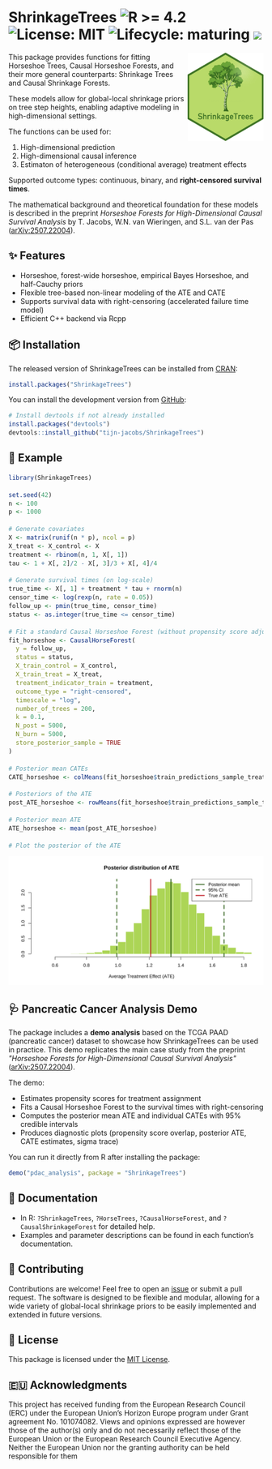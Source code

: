 # ShrinkageTrees <img src="https://img.shields.io/badge/R%3E%3D-4.2-blue" alt="R >= 4.2"> ![License: MIT](https://img.shields.io/badge/license-MIT-green) ![Lifecycle: maturing](https://img.shields.io/badge/lifecycle-maturing-blue) [![](https://cranlogs.r-pkg.org/badges/grand-total/ShrinkageTrees)](https://cran.r-project.org/package=ShrinkageTrees)
 <img src="sticker/ShrinkageTrees_hex.png" align="right" width="150"/>



This package provides functions for fitting Horseshoe Trees, Causal Horseshoe Forests, and their more general counterparts: Shrinkage Trees and Causal Shrinkage Forests.  

These models allow for global-local shrinkage priors on tree step heights, enabling adaptive modeling in high-dimensional settings.

The functions can be used for:

1) High-dimensional prediction  
2) High-dimensional causal inference 
3) Estimaton of heterogeneous (conditional average) treatment effects

Supported outcome types: continuous, binary, and **right-censored survival times**.


The mathematical background and theoretical foundation for these models is described in the preprint *Horseshoe Forests for High-Dimensional Causal Survival Analysis* by T. Jacobs, W.N. van Wieringen, and S.L. van der Pas ([arXiv:2507.22004](https://arxiv.org/abs/2507.22004)).


## ✨ Features

- Horseshoe, forest-wide horseshoe, empirical Bayes Horseshoe, and half-Cauchy priors
- Flexible tree-based non-linear modeling of the ATE and CATE
- Supports survival data with right-censoring (accelerated failure time model)
- Efficient C++ backend via Rcpp

## 📦 Installation

The released version of ShrinkageTrees can be installed from [CRAN](https://cran.r-project.org/package=ShrinkageTrees):

```r
install.packages("ShrinkageTrees")
```

You can install the development version from [GitHub](https://github.com/tijn-jacobs/ShrinkageTrees):

```r
# Install devtools if not already installed
install.packages("devtools")
devtools::install_github("tijn-jacobs/ShrinkageTrees")
```


## 🚀 Example

```r
library(ShrinkageTrees)

set.seed(42)
n <- 100
p <- 1000

# Generate covariates
X <- matrix(runif(n * p), ncol = p)
X_treat <- X_control <- X
treatment <- rbinom(n, 1, X[, 1])
tau <- 1 + X[, 2]/2 - X[, 3]/3 + X[, 4]/4

# Generate survival times (on log-scale)
true_time <- X[, 1] + treatment * tau + rnorm(n)
censor_time <- log(rexp(n, rate = 0.05))
follow_up <- pmin(true_time, censor_time)
status <- as.integer(true_time <= censor_time)

# Fit a standard Causal Horseshoe Forest (without propensity score adjustment)
fit_horseshoe <- CausalHorseForest(
  y = follow_up,
  status = status,
  X_train_control = X_control,
  X_train_treat = X_treat,
  treatment_indicator_train = treatment,
  outcome_type = "right-censored",
  timescale = "log",
  number_of_trees = 200,
  k = 0.1,
  N_post = 5000,
  N_burn = 5000,
  store_posterior_sample = TRUE
)

# Posterior mean CATEs
CATE_horseshoe <- colMeans(fit_horseshoe$train_predictions_sample_treat)

# Posteriors of the ATE
post_ATE_horseshoe <- rowMeans(fit_horseshoe$train_predictions_sample_treat)

# Posterior mean ATE
ATE_horseshoe <- mean(post_ATE_horseshoe)

# Plot the posterior of the ATE
```
![Posterior ATE plot](man/figures/posterior_ate_plot.png)


## 🩺 Pancreatic Cancer Analysis Demo

The package includes a **demo analysis** based on the TCGA PAAD (pancreatic cancer) dataset to showcase how ShrinkageTrees can be used in practice. This demo replicates the main case study from the preprint *"Horseshoe Forests for High-Dimensional Causal Survival Analysis"* ([arXiv:2507.22004](https://arxiv.org/abs/2507.22004)).

The demo:
- Estimates propensity scores for treatment assignment  
- Fits a Causal Horseshoe Forest to the survival times with right-censoring  
- Computes the posterior mean ATE and individual CATEs with 95% credible intervals  
- Produces diagnostic plots (propensity score overlap, posterior ATE, CATE estimates, sigma trace)


You can run it directly from R after installing the package:
```r
demo("pdac_analysis", package = "ShrinkageTrees")
```



## 📄 Documentation

- In R: `?ShrinkageTrees`, `?HorseTrees`, `?CausalHorseForest`, and `?CausalShrinkageForest` for detailed help.
- Examples and parameter descriptions can be found in each function’s documentation.


## 🤝 Contributing

Contributions are welcome! Feel free to open an [issue](https://github.com/tijn-jacobs/ShrinkageTrees/issues) or submit a pull request. 
The software is designed to be flexible and modular, allowing for a wide variety of global-local shrinkage priors to be easily implemented and extended in future versions.



## 📜 License

This package is licensed under the [MIT License](https://cran.r-project.org/web/licenses/MIT).


## 🇪🇺 Acknowledgments

This project has received funding from the European Research Council (ERC) under the European Union’s Horizon Europe program under Grant agreement No. 101074082. Views and opinions expressed are however those of the author(s) only and do not necessarily reflect those of the European Union or the European Research Council Executive Agency. Neither the European Union nor the granting authority can be held responsible for them

